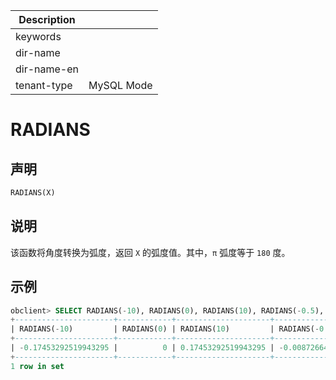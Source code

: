 | Description   |                 |
|---------------|-----------------|
| keywords      |                 |
| dir-name      |                 |
| dir-name-en   |                 |
| tenant-type   | MySQL Mode      |

# RADIANS

## 声明

```sql
RADIANS(X)
```

## 说明

该函数将角度转换为弧度，返回 `X` 的弧度值。其中，`π` 弧度等于 `180` 度。

## 示例

```sql
obclient> SELECT RADIANS(-10), RADIANS(0), RADIANS(10), RADIANS(-0.5), RADIANS(0.5);
+----------------------+------------+---------------------+-----------------------+----------------------+
| RADIANS(-10)         | RADIANS(0) | RADIANS(10)         | RADIANS(-0.5)         | RADIANS(0.5)         |
+----------------------+------------+---------------------+-----------------------+----------------------+
| -0.17453292519943295 |          0 | 0.17453292519943295 | -0.008726646259971648 | 0.008726646259971648 |
+----------------------+------------+---------------------+-----------------------+----------------------+
1 row in set
```
